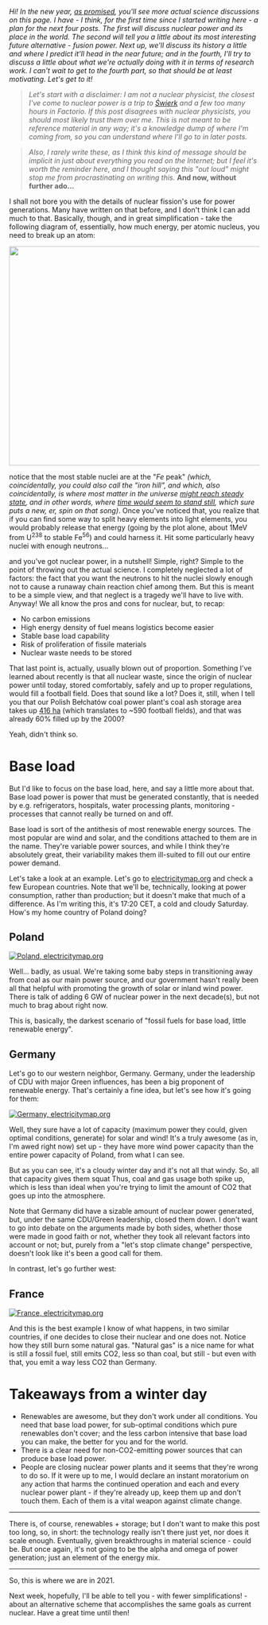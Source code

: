 <!--
.. title: Fusion 1/4: Nuclear power as of 2021
.. slug: fusion1
.. date: 2021-02-13 18:00:00 UTC+02:00
.. tags: fusion, popular science
.. category: fusion
.. link: 
.. description: 
.. type: text
-->

*Hi! In the new year, [as promised](./2021), you'll see more actual science discussions on this page. I have - I think, for the first time since I started writing here - a plan for the next four posts. The first will discuss nuclear power and its place in the world. The second will tell you a little about its most interesting future alternative - fusion power. Next up, we'll discuss its history a little and where I predict it'll head in the near future; and in the fourth, I'll try to discuss a little about what we're actually doing with it in terms of research work. I can't wait to get to the fourth part, so that should be at least motivating. Let's get to it!*

<!-- TEASER_END -->

> *Let's start with a disclaimer: I am not a nuclear physicist, the closest I've come to nuclear power is a trip to [Świerk](https://en.wikipedia.org/wiki/Maria_reactor) and a few too many hours in Factorio. If this post disagrees with nuclear physicists, you should most likely trust them over me. This is not meant to be reference material in any way; it's a knowledge dump of where I'm coming from, so you can understand where I'll go to in later posts.*

> *Also, I rarely write these, as I think this kind of message should be implicit in just about everything you read on the Internet; but I feel it's worth the reminder here, and I thought saying this "out loud" might stop me from procrastinating on writing this.* **And now, without further ado...**

I shall not bore you with the details of nuclear fission's use for power generations. Many have written on that before, and I don't think I can add much to that. Basically, though, and in great simplification - take the following diagram of, essentially, how much energy, per atomic nucleus, you need to break up an atom:

<a href="https://commons.wikimedia.org/wiki/File:Binding_energy_curve_-_common_isotopes.svg"><center> <img src="/images/Binding_energy_curve_-_common_isotopes.svg" width="671" height="441" /> </center></a>

notice that the most stable nuclei are at the "*Fe* peak" *(which, coincidentally, you could also call the "iron hill", and which, also coincidentally, is where most matter in the universe [might reach steady state](https://en.wikipedia.org/wiki/Iron_star), and in other words, where [time would seem to stand still](https://www.youtube.com/watch?v=3aB6CPyO0Ww), which sure puts a new, er, spin on that song)*. Once you've noticed that, you realize that if you can find some way to split heavy elements into light elements, you would probably release that energy (going by the plot alone, about 1MeV from U<sup>238</sup> to stable Fe<sup>56</sup>) and could harness it. Hit some particularly heavy nuclei with enough neutrons...

and you've got nuclear power, in a nutshell! Simple, right? Simple to the point of throwing out the actual science. I completely neglected a lot of factors: the fact that you want the neutrons to hit the nuclei slowly enough not to cause a runaway chain reaction chief among them. But this is meant to be a simple view, and that neglect is a tragedy we'll have to live with. Anyway! We all know the pros and cons for nuclear, but, to recap:

* No carbon emissions
* High energy density of fuel means logistics become easier
* Stable base load capability
* Risk of proliferation of fissile materials
* Nuclear waste needs to be stored

That last point is, actually, usually blown out of proportion. Something I've learned about recently is that all nuclear waste, since the origin of nuclear power until today, stored comfortably, safely and up to proper regulations, would fill a football field. Does that sound like a lot? Does it, still, when I tell you that our Polish Bełchatów coal power plant's coal ash storage area takes up [416 ha](http://repozytorium.p.lodz.pl/bitstream/handle/11652/2033/Blas_cienie_polskiej_Wieczorek_Eliksir_2_2017.pdf) (which translates to ~590 football fields), and that was already 60% filled up by the 2000?

Yeah, didn't think so.

# Base load

But I'd like to focus on the base load, here, and say a little more about that. Base load power is power that must be generated constantly, that is needed by e.g. refrigerators, hospitals, water processing plants, monitoring - processes that cannot really be turned on and off.

Base load is sort of the antithesis of most renewable energy sources. The most popular are wind and solar, and the conditions attached to them are in the name. They're variable power sources, and while I think they're absolutely great, their variability makes them ill-suited to fill out our entire power demand.

Let's take a look at an example. Let's go to [electricitymap.org](https://www.electricitymap.org/map) and check a few European countries. Note that we'll be, technically, looking at power consumption, rather than production; but it doesn't make that much of a difference. As I'm writing this, it's 17:20 CET, a cold and cloudy Saturday. How's my home country of Poland doing?

## Poland

[![Poland, electricitymap.org](/images/power_poland.png)](https://www.electricitymap.org/zone/PL?wind=true&solar=true)

Well... badly, as usual. We're taking some baby steps in transitioning away from coal as our main power source, and our government hasn't really been all that helpful with promoting the growth of solar or inland wind power. There is talk of adding 6 GW of nuclear power in the next decade(s), but not much to brag about right now.

This is, basically, the darkest scenario of "fossil fuels for base load, little renewable energy".

## Germany

Let's go to our western neighbor, Germany. Germany, under the leadership of CDU with major Green influences, has been a big proponent of renewable energy. That's certainly a fine idea, but let's see how it's going for them:

[![Germany, electricitymap.org](/images/power_germany.png)](https://www.electricitymap.org/zone/DE?wind=true&solar=true)

Well, they sure have a lot of capacity (maximum power they could, given optimal conditions, generate) for solar and wind! It's a truly awesome (as in, I'm awed right now) set up - they have more wind power capacity than the entire power capacity of Poland, from what I can see.

But as you can see, it's a cloudy winter day and it's not all that windy. So, all that capacity gives them squat Thus, coal and gas usage both spike up, which is less than ideal when you're trying to limit the amount of CO2 that goes up into the atmosphere.

Note that Germany did have a sizable amount of nuclear power generated, but, under the same CDU/Green leadership, closed them down. I don't want to go into debate on the arguments made by both sides, whether those were made in good faith or not, whether they took all relevant factors into account or not; but, purely from a "let's stop climate change" perspective, doesn't look like it's been a good call for them.

In contrast, let's go further west:

## France

[![France, electricitymap.org](/images/power_france.png)](https://www.electricitymap.org/zone/FR?wind=true&solar=true)

And this is the best example I know of what happens, in two similar countries, if one decides to close their nuclear and one does not. Notice how they still burn some natural gas. "Natural gas" is a nice name for what is still a fossil fuel, still emits CO2, less so than coal, but still - but even with that, you emit a way less CO2 than Germany. 

# Takeaways from a winter day

* Renewables are awesome, but they don't work under all conditions. You need that base load power, for sub-optimal conditions which pure renewables don't cover; and the less carbon intensive that base load you can make, the better for you and for the world.
* There is a clear need for non-CO2-emitting power sources that can produce base load power.
* People are closing nuclear power plants and it seems that they're wrong to do so. If it were up to me, I would declare an instant moratorium on any action that harms the continued operation and each and every nuclear power plant - if they're already up, keep them up and don't touch them. Each of them is a vital weapon against climate change.

---

There is, of course, renewables + storage; but I don't want to make this post too long, so, in short: the technology really isn't there just yet, nor does it scale enough. Eventually, given breakthroughs in material science - could be. But once again, it's not going to be the alpha and omega of power generation; just an element of the energy mix.

---

So, this is where we are in 2021.

Next week, hopefully, I'll be able to tell you - with fewer simplifications! - about an alternative scheme that accomplishes the same goals as current nuclear. Have a great time until then!
